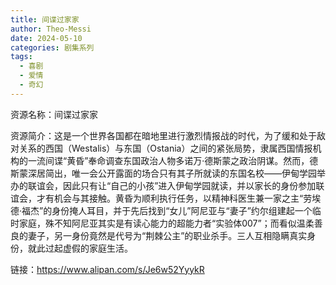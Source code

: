 ```yaml
---
title: 间谍过家家
author: Theo-Messi
date: 2024-05-10
categories: 剧集系列
tags:
  - 喜剧
  - 爱情
  - 奇幻
---
```


资源名称：间谍过家家

资源简介：这是一个世界各国都在暗地里进行激烈情报战的时代，为了缓和处于敌对关系的西国（Westalis）与东国（Ostania）之间的紧张局势，隶属西国情报机构的一流间谍“黄昏”奉命调查东国政治人物多诺万·德斯蒙之政治阴谋。然而，德斯蒙深居简出，唯一会公开露面的场合只有其子所就读的东国名校——伊甸学园举办的联谊会，因此只有让“自己的小孩”进入伊甸学园就读，并以家长的身份参加联谊会，才有机会与其接触。黄昏为顺利执行任务，以精神科医生兼一家之主“劳埃德·福杰”的身份掩人耳目，并于先后找到“女儿”阿尼亚与“妻子”约尔组建起一个临时家庭，殊不知阿尼亚其实是有读心能力的超能力者“实验体007”；而看似温柔善良的妻子，另一身份竟然是代号为“荆棘公主”的职业杀手。三人互相隐瞒真实身份，就此过起虚假的家庭生活。

链接：https://www.alipan.com/s/Je6w52YyykR
